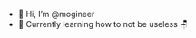 - 👋 Hi, I’m @mogineer
- 🌱 Currently learning how to not be useless 🪑

<!---
mogineer/mogineer is a ✨ special ✨ repository because its `README.md` (this file) appears on your GitHub profile.
You can click the Preview link to take a look at your changes.
--->
